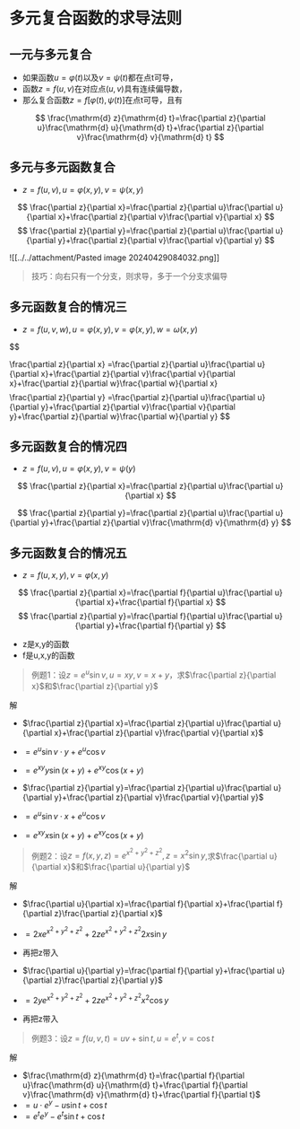 # 多元复合函数的求导法则
## 一元与多元复合

- 如果函数$u=\varphi(t)$以及$v=\psi(t)$都在点t可导，
- 函数$z=f(u,v)$在对应点$(u,v)$具有连续偏导数，
- 那么复合函数$z=f[\varphi(t),\psi(t)]$在点t可导，且有

$$
\frac{\mathrm{d} z}{\mathrm{d} t}=\frac{\partial z}{\partial u}\frac{\mathrm{d} u}{\mathrm{d} t}+\frac{\partial z}{\partial v}\frac{\mathrm{d} v}{\mathrm{d} t}
$$

## 多元与多元函数复合

- $z=f(u,v), u=\varphi(x,y),v=\psi(x,y)$

$$
\frac{\partial z}{\partial x}=\frac{\partial z}{\partial u}\frac{\partial u}{\partial x}+\frac{\partial z}{\partial v}\frac{\partial v}{\partial x}
$$
$$
\frac{\partial z}{\partial y}=\frac{\partial z}{\partial u}\frac{\partial u}{\partial y}+\frac{\partial z}{\partial v}\frac{\partial v}{\partial y}
$$

![[../../attachment/Pasted image 20240429084032.png]]
> 技巧：向右只有一个分支，则求导，多于一个分支求偏导

## 多元函数复合的情况三

- $z=f(u,v,w),u=\varphi(x,y),v=\varphi(x,y),w=\omega(x,y)$

$$

\frac{\partial z}{\partial x} =\frac{\partial z}{\partial u}\frac{\partial u}{\partial x}+\frac{\partial z}{\partial v}\frac{\partial v}{\partial x}+\frac{\partial z}{\partial w}\frac{\partial w}{\partial x}
$$
$$
\frac{\partial z}{\partial y} =\frac{\partial z}{\partial u}\frac{\partial u}{\partial y}+\frac{\partial z}{\partial v}\frac{\partial v}{\partial y}+\frac{\partial z}{\partial w}\frac{\partial w}{\partial y}
$$

## 多元函数复合的情况四

- $z=f(u,v), u=\varphi(x,y),v=\psi(y)$

$$
\frac{\partial z}{\partial x}=\frac{\partial z}{\partial u}\frac{\partial u}{\partial x}
$$

$$
\frac{\partial z}{\partial y}=\frac{\partial z}{\partial u}\frac{\partial u}{\partial y}+\frac{\partial z}{\partial v}\frac{\mathrm{d} v}{\mathrm{d} y}
$$

## 多元函数复合的情况五

- $z=f(u,x,y),v=\varphi(x,y)$

$$
\frac{\partial z}{\partial x}=\frac{\partial f}{\partial u}\frac{\partial u}{\partial x}+\frac{\partial f}{\partial x}
$$
$$
\frac{\partial z}{\partial y}=\frac{\partial f}{\partial u}\frac{\partial u}{\partial y}+\frac{\partial f}{\partial y}
$$

- z是x,y的函数
- f是u,x,y的函数

> 例题1：设$z=e^{u}\sin v,u=xy,v=x+y$，求$\frac{\partial z}{\partial x}$和$\frac{\partial z}{\partial y}$

解

- $\frac{\partial z}{\partial x}=\frac{\partial z}{\partial u}\frac{\partial u}{\partial x}+\frac{\partial z}{\partial v}\frac{\partial v}{\partial x}$
- $=e^{u}\sin v\cdot y+e^{u}\cos v$
- $=e^{xy}y\sin(x+y)+e^{xy}\cos(x+y)$

- $\frac{\partial z}{\partial y}=\frac{\partial z}{\partial u}\frac{\partial u}{\partial y}+\frac{\partial z}{\partial v}\frac{\partial v}{\partial y}$
- $=e^{u}\sin v\cdot x+e^{u}\cos v$
- $=e^{xy}x\sin(x+y)+e^{xy}\cos(x+y)$

> 例题2：设$z=f(x,y,z)=e^{x^{2}+y^{2}+z^{2}},z=x^{2}\sin y$,求$\frac{\partial u}{\partial x}$和$\frac{\partial u}{\partial y}$

解

- $\frac{\partial u}{\partial x}=\frac{\partial f}{\partial x}+\frac{\partial f}{\partial z}\frac{\partial z}{\partial x}$
- $=2xe^{x^{2}+y^{2}+z^{2}}+2ze^{x^{2}+y^{2}+z^{2}}2x\sin y$
- 再把z带入

- $\frac{\partial u}{\partial y}=\frac{\partial f}{\partial y}+\frac{\partial u}{\partial z}\frac{\partial z}{\partial y}$
- $=2ye^{x^{2}+y^{2}+z^{2}}+2ze^{x^{2}+y^{2}+z^{2}}x^{2}\cos y$
- 再把z带入

> 例题3：设$z=f(u,v,t)=uv+\sin t,u=e^{t},v=\cos t$

解

- $\frac{\mathrm{d} z}{\mathrm{d} t}=\frac{\partial f}{\partial u}\frac{\mathrm{d} u}{\mathrm{d} t}+\frac{\partial f}{\partial v}\frac{\mathrm{d} v}{\mathrm{d} t}+\frac{\partial f}{\partial t}$
- $=u\cdot e^{y}-u\sin t+\cos t$
- $=e^{t}e^{y}-e^{t}\sin t+\cos t$
